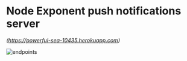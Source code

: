 # Node Exponent push notifications server

_(https://powerful-sea-10435.herokuapp.com)_

![endpoints](http://i.imgur.com/UmWhwSf.jpg)
